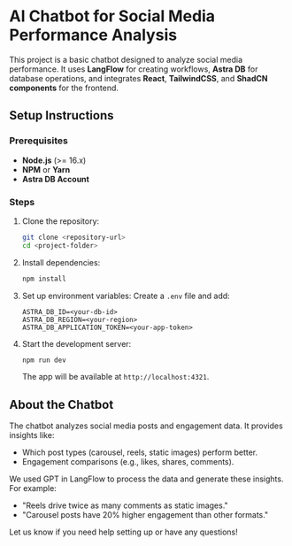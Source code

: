 # AI Chatbot for Social Media Performance Analysis

This project is a basic chatbot designed to analyze social media performance. It uses **LangFlow** for creating workflows, **Astra DB** for database operations, and integrates **React**, **TailwindCSS**, and **ShadCN components** for the frontend.

## Setup Instructions

### Prerequisites
- **Node.js** (>= 16.x)
- **NPM** or **Yarn**
- **Astra DB Account**

### Steps

1. Clone the repository:
   ```bash
   git clone <repository-url>
   cd <project-folder>
   ```

2. Install dependencies:
   ```bash
   npm install
   ```

3. Set up environment variables:
   Create a `.env` file and add:
   ```env
   ASTRA_DB_ID=<your-db-id>
   ASTRA_DB_REGION=<your-region>
   ASTRA_DB_APPLICATION_TOKEN=<your-app-token>
   ```

4. Start the development server:
   ```bash
   npm run dev
   ```

   The app will be available at `http://localhost:4321`.

## About the Chatbot

The chatbot analyzes social media posts and engagement data. It provides insights like:
- Which post types (carousel, reels, static images) perform better.
- Engagement comparisons (e.g., likes, shares, comments).

We used GPT in LangFlow to process the data and generate these insights. For example:
- "Reels drive twice as many comments as static images."
- "Carousel posts have 20% higher engagement than other formats."

Let us know if you need help setting up or have any questions!

